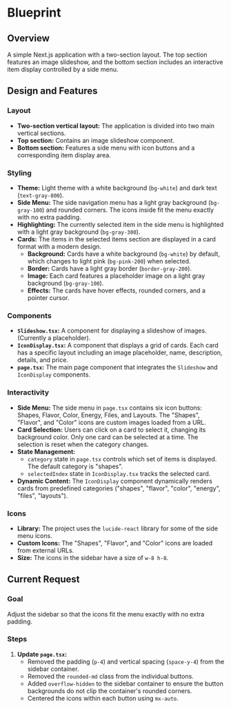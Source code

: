 # Blueprint

## Overview

A simple Next.js application with a two-section layout. The top section features an image slideshow, and the bottom section includes an interactive item display controlled by a side menu.

## Design and Features

### Layout

*   **Two-section vertical layout:** The application is divided into two main vertical sections.
*   **Top section:** Contains an image slideshow component.
*   **Bottom section:** Features a side menu with icon buttons and a corresponding item display area.

### Styling

*   **Theme:** Light theme with a white background (`bg-white`) and dark text (`text-gray-800`).
*   **Side Menu:** The side navigation menu has a light gray background (`bg-gray-100`) and rounded corners. The icons inside fit the menu exactly with no extra padding.
*   **Highlighting:** The currently selected item in the side menu is highlighted with a light gray background (`bg-gray-300`).
*   **Cards:** The items in the selected items section are displayed in a card format with a modern design.
    *   **Background:** Cards have a white background (`bg-white`) by default, which changes to light pink (`bg-pink-200`) when selected.
    *   **Border:** Cards have a light gray border (`border-gray-200`).
    *   **Image:** Each card features a placeholder image on a light gray background (`bg-gray-100`).
    *   **Effects:** The cards have hover effects, rounded corners, and a pointer cursor.

### Components

*   **`Slideshow.tsx`:** A component for displaying a slideshow of images. (Currently a placeholder).
*   **`IconDisplay.tsx`:** A component that displays a grid of cards. Each card has a specific layout including an image placeholder, name, description, details, and price.
*   **`page.tsx`:** The main page component that integrates the `Slideshow` and `IconDisplay` components.

### Interactivity

*   **Side Menu:** The side menu in `page.tsx` contains six icon buttons: Shapes, Flavor, Color, Energy, Files, and Layouts. The "Shapes", "Flavor", and "Color" icons are custom images loaded from a URL.
*   **Card Selection:** Users can click on a card to select it, changing its background color. Only one card can be selected at a time. The selection is reset when the category changes.
*   **State Management:** 
    *   `category` state in `page.tsx` controls which set of items is displayed. The default category is "shapes".
    *   `selectedIndex` state in `IconDisplay.tsx` tracks the selected card.
*   **Dynamic Content:** The `IconDisplay` component dynamically renders cards from predefined categories ("shapes", "flavor", "color", "energy", "files", "layouts").

### Icons

*   **Library:** The project uses the `lucide-react` library for some of the side menu icons.
*   **Custom Icons:** The "Shapes", "Flavor", and "Color" icons are loaded from external URLs.
*   **Size:** The icons in the sidebar have a size of `w-8 h-8`.

## Current Request

### Goal

Adjust the sidebar so that the icons fit the menu exactly with no extra padding.

### Steps

1.  **Update `page.tsx`:**
    *   Removed the padding (`p-4`) and vertical spacing (`space-y-4`) from the sidebar container.
    *   Removed the `rounded-md` class from the individual buttons.
    *   Added `overflow-hidden` to the sidebar container to ensure the button backgrounds do not clip the container's rounded corners.
    *   Centered the icons within each button using `mx-auto`.
